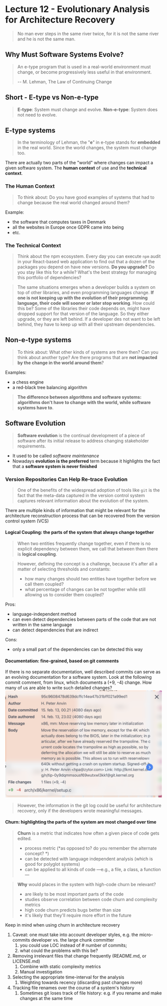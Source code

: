 # Lecture 12 - Evolutionary Analysis for Architecture Recovery
> No man ever steps in the same river twice, for it is not the same river and he is not the same man.

## Why Must Software Systems Evolve?
>An e-type program that is used in a real-world environment must change, or become progressively less useful in that environment.
>
>-- M. Lehman, The Law of Continuing Change

## Short - E-type vs Non-e-type 
> **E-type**: System must change and evolve.
> **Non-e-type**: System does not need to evolve.

## E-type systems
>In the terminology of Lehman, the "**e**" in e-type stands for **embedded** in the real world. Since the world changes, the system must change too.

There are actually two parts of the "world" where changes can impact a given software system. The **human context** of use and the **technical context**.

### The Human Context
>To think about: Do you have good examples of systems that had to change because the real world changed around them?

Example:
* the software that computes taxes in Denmark
* all the websites in Europe once GDPR came into being
* etc.

### The Technical Context
> Think about the npm ecosystem. Every day you can execute ```npm``` audit in your React-based web application to find out that a dozen of the packages you depend on have new versions. **Do you upgrade?** Do you stay like this for a while? What's the best strategy for managing this portfolio of dependencies?

>The same situations emerges when a developer builds a system on top of other libraries, and even programming languages change. **If one is not keeping up with the evolution of their programming language, their code will sooner or later stop working**. 
How could this be? Some of the libraries their code depends on, might have dropped support for that version of the language. So they either upgrade, or they are left behind. If a developer des not want to be left behind, they have to keep up with all their upstream dependencies.

## Non-e-type systems
>To think about: What other kinds of systems are there then? Can you think about another type? Are there programs that are **not impacted by the change in the world around them**?

Examples:
* a chess engine
* a red-black tree balancing algorithm

> **The difference between algorithms and software systems: algorithms don't have to change with the world, while software systems have to**.

## Software Evolution
>**Software evolution** is the continual development of a piece of software after its initial release to address changing stakeholder requirements.

* It used to be called *software maintenance*
* Nowadays **evolution is the preferred** term because it highlights the fact that a **software system is never finished**

### Version Repositories Can Help Re-trace Evolution
>One of the benefits of the widespread adoption of tools like `git` is the fact that the meta-data captured in the version control system captures relevant information about the evolution of the system.

There are multiple kinds of information that might be relevant for the architecture reconstruction process that can be recovered from the version control system (VCS)

#### Logical Coupling: the parts of the system that always change together
> When two entities frequently change together, even if there is no explicit dependency between them, we call that between them there is **logical coupling**.

> However, defining the concept is a challenge, because it's after all a matter of selecting thresholds and constants:
>* how many changes should two entities have together before we call them coupled?
>* what percentage of changes can be not together while still allowing us to consider them coupled?

Pros:
* language-independent method
* can even detect dependencies between parts of the code that are not written in the same language
* can detect dependencies that are indirect

Cons:
* only a small part of the dependencies can be detected this way

#### Documentation: fine-grained, based on git comments
If there is no separate documentation, well described commits can serve as an evolving documentation for a software system. Look at the following commit comment, from linux, which documents a (+9, -4) change. How many of us are able to write such detailed changes?
![alt text](images/image.png)

> However, the information in the git log could be useful for architecture recovery, only if the developers wrote meaningful messages.

#### Churn: highlighting the parts of the system are most changed over time
> **Churn** is a metric that indicates how often a given piece of code gets edited.
>* process metric (*as opposed to? do you remember the alternate concept? *)
>* can be detected with language independent analysis (which is good for polyglot systems)
>* can be applied to all kinds of code —e.g., a file, a class, a function—

> **Why** would places in the system with high-code churn be relevant?
>* are likely to be most important parts of the code
>* studies observe correlation between code churn and complexity metrics
>* high code churn predicts bugs better than size
>* it's likely that they'll require more effort in the future

Keep in mind when using churn in architecture recovery
1. Caveat: one must take into account developer styles, e.g.  the micro-commits developer vs. the large chunk committer
   1. you could use LOC instead of # number of commits;
   2. what could the problems with this be?
2. Removing irrelevant files that change frequently (README.md, or LICENSE.md)
   1. Combine with static complexity metrics
   2. Manual investigation
3. Selecting the appropriate time-interval for the analysis
   1. Weighting towards recency (discarding past changes more)
4. Tracking file renames over the course of a system's history
   1. Sometimes git loses track of file history: e.g. if you rename and make changes at the same time